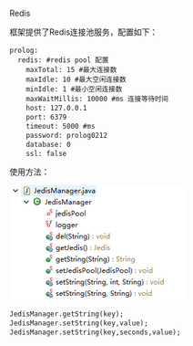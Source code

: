 Redis

框架提供了Redis连接池服务，配置如下：

```
prolog:
  redis: #redis pool 配置
    maxTotal: 15 #最大连接数
    maxIdle: 10 #最大空闲连接数
    minIdle: 1 #最小空闲连接数
    maxWaitMillis: 10000 #ms 连接等待时间
    host: 127.0.0.1
    port: 6379
    timeout: 5000 #ms
    password: prolog0212
    database: 0
    ssl: false
```

使用方法：

![](/assets/import9.png)

```
JedisManager.getString(key);
JedisManager.setString(key,value);
JedisManager.setString(key,seconds,value);
```



